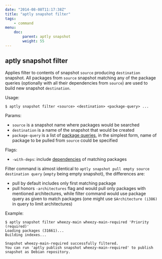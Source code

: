 ```yaml
---
date: "2014-08-08T11:17:38Z"
title: "aptly snapshot filter"
tags:
    - command
menu:
    doc:
        parent: aptly snapshot
        weight: 55
---
```


aptly snapshot filter
---------------------

Applies filter to contents of snapshot `source` producing `destination`
snapshot. All packages from `source` snapshot matching any of the package
queries (optionally with all their dependencies from `source`)  are used
to build new snapshot `destination`.

Usage:

    $ aptly snapshot filter <source> <destination> <package-query> ...

Params:

-   `source` is a snapshot name where packages would be
    searched
-   `destination` is a name of the snapshot that would be created
-   `package-query` is a list of [package queries](/doc/feature/query/), in
    the simplest form, name of package to be pulled from `source` could
    be specified

Flags:

-   `-with-deps`: include [dependencies](/doc/feature/dependencies) of matching packages

Filter command is almost identical to
`aptly snapshot pull empty source destination query` (`empty` being empty
snapshot), the differences are:

 * pull by default includes only first matching package
 * pull honors `-architectures` flag and would pull only packages with
   mentioned architectures, while filter command would use package
   query as given to match packages (one might use `$Architecture (i386)` in query
   to limit architectures)

Example:

    $ aptly snapshot filter wheezy-main wheezy-main-required 'Priority (required)'
    Loading packages (31661)...
    Building indexes...

    Snapshot wheezy-main-required successfully filtered.
    You can run 'aptly publish snapshot wheezy-main-required' to publish snapshot as Debian repository.
